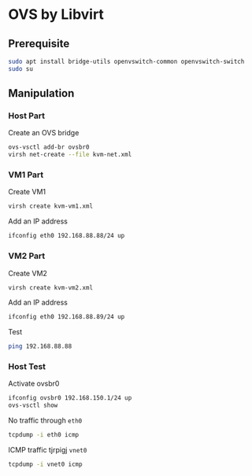 # OVS  by Libvirt

## Prerequisite

```bash
sudo apt install bridge-utils openvswitch-common openvswitch-switch
sudo su
```


## Manipulation

### Host Part

Create an OVS bridge
```bash
ovs-vsctl add-br ovsbr0
virsh net-create --file kvm-net.xml
```
        
###  VM1 Part

Create VM1
```bash
virsh create kvm-vm1.xml
```

Add an IP address
```bash
ifconfig eth0 192.168.88.88/24 up
```


###  VM2 Part

Create VM2
```bash
virsh create kvm-vm2.xml
```

Add an IP address
```bash
ifconfig eth0 192.168.88.89/24 up
```
      
Test
```bash
ping 192.168.88.88
```       


### Host Test

Activate ovsbr0
```bash
ifconfig ovsbr0 192.168.150.1/24 up
ovs-vsctl show
```

No traffic through `eth0`
```bash
tcpdump -i eth0 icmp
```

ICMP traffic tjrpigj `vnet0`
```bash
tcpdump -i vnet0 icmp
```